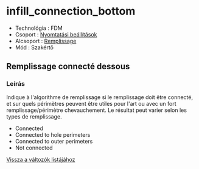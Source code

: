 # infill\_connection\_bottom

* Technológia : FDM
* Csoport : [Nyomtatási beállítások](../../../konfig/print_settings)
* Alcsoport : [Remplissage](../../beallitasok/print_settings.md#remplissage) 
* Mód : Szakértő

## Remplissage connecté dessous

### Leírás

Indique à l'algorithme de remplissage si le remplissage doit être connecté, et sur quels périmètres peuvent être utiles pour l'art ou avec un fort remplissage/périmètre chevauchement. Le résultat peut varier selon les types de remplissage.

* Connected
* Connected to hole perimeters
* Connected to outer perimeters
* Not connected

[Vissza a változók listájához](../../variable_list)

